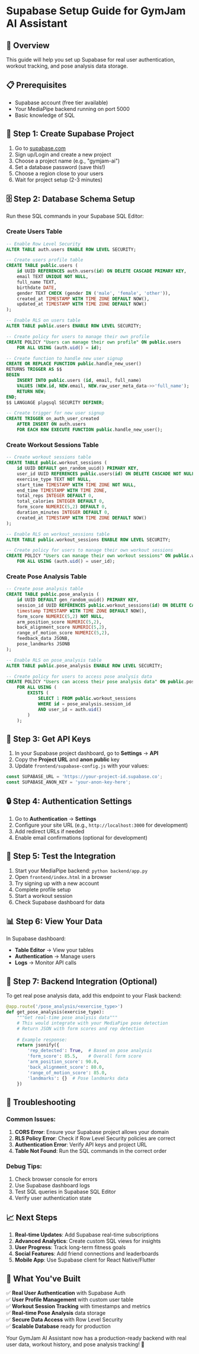 # Supabase Setup Guide for GymJam AI Assistant

## 🚀 Overview
This guide will help you set up Supabase for real user authentication, workout tracking, and pose analysis data storage.

## 📋 Prerequisites
- Supabase account (free tier available)
- Your MediaPipe backend running on port 5000
- Basic knowledge of SQL

## 🔧 Step 1: Create Supabase Project

1. Go to [supabase.com](https://supabase.com)
2. Sign up/Login and create a new project
3. Choose a project name (e.g., "gymjam-ai")
4. Set a database password (save this!)
5. Choose a region close to your users
6. Wait for project setup (2-3 minutes)

## 🗄️ Step 2: Database Schema Setup

Run these SQL commands in your Supabase SQL Editor:

### Create Users Table
```sql
-- Enable Row Level Security
ALTER TABLE auth.users ENABLE ROW LEVEL SECURITY;

-- Create users profile table
CREATE TABLE public.users (
    id UUID REFERENCES auth.users(id) ON DELETE CASCADE PRIMARY KEY,
    email TEXT UNIQUE NOT NULL,
    full_name TEXT,
    birthdate DATE,
    gender TEXT CHECK (gender IN ('male', 'female', 'other')),
    created_at TIMESTAMP WITH TIME ZONE DEFAULT NOW(),
    updated_at TIMESTAMP WITH TIME ZONE DEFAULT NOW()
);

-- Enable RLS on users table
ALTER TABLE public.users ENABLE ROW LEVEL SECURITY;

-- Create policy for users to manage their own profile
CREATE POLICY "Users can manage their own profile" ON public.users
    FOR ALL USING (auth.uid() = id);

-- Create function to handle new user signup
CREATE OR REPLACE FUNCTION public.handle_new_user()
RETURNS TRIGGER AS $$
BEGIN
    INSERT INTO public.users (id, email, full_name)
    VALUES (NEW.id, NEW.email, NEW.raw_user_meta_data->>'full_name');
    RETURN NEW;
END;
$$ LANGUAGE plpgsql SECURITY DEFINER;

-- Create trigger for new user signup
CREATE TRIGGER on_auth_user_created
    AFTER INSERT ON auth.users
    FOR EACH ROW EXECUTE FUNCTION public.handle_new_user();
```

### Create Workout Sessions Table
```sql
-- Create workout sessions table
CREATE TABLE public.workout_sessions (
    id UUID DEFAULT gen_random_uuid() PRIMARY KEY,
    user_id UUID REFERENCES public.users(id) ON DELETE CASCADE NOT NULL,
    exercise_type TEXT NOT NULL,
    start_time TIMESTAMP WITH TIME ZONE NOT NULL,
    end_time TIMESTAMP WITH TIME ZONE,
    total_reps INTEGER DEFAULT 0,
    total_calories INTEGER DEFAULT 0,
    form_score NUMERIC(5,2) DEFAULT 0,
    duration_minutes INTEGER DEFAULT 0,
    created_at TIMESTAMP WITH TIME ZONE DEFAULT NOW()
);

-- Enable RLS on workout_sessions table
ALTER TABLE public.workout_sessions ENABLE ROW LEVEL SECURITY;

-- Create policy for users to manage their own workout sessions
CREATE POLICY "Users can manage their own workout sessions" ON public.workout_sessions
    FOR ALL USING (auth.uid() = user_id);
```

### Create Pose Analysis Table
```sql
-- Create pose analysis table
CREATE TABLE public.pose_analysis (
    id UUID DEFAULT gen_random_uuid() PRIMARY KEY,
    session_id UUID REFERENCES public.workout_sessions(id) ON DELETE CASCADE NOT NULL,
    timestamp TIMESTAMP WITH TIME ZONE DEFAULT NOW(),
    form_score NUMERIC(5,2) NOT NULL,
    arm_position_score NUMERIC(5,2),
    back_alignment_score NUMERIC(5,2),
    range_of_motion_score NUMERIC(5,2),
    feedback_data JSONB,
    pose_landmarks JSONB
);

-- Enable RLS on pose_analysis table
ALTER TABLE public.pose_analysis ENABLE ROW LEVEL SECURITY;

-- Create policy for users to access pose analysis data
CREATE POLICY "Users can access their pose analysis data" ON public.pose_analysis
    FOR ALL USING (
        EXISTS (
            SELECT 1 FROM public.workout_sessions 
            WHERE id = pose_analysis.session_id 
            AND user_id = auth.uid()
        )
    );
```

## 🔑 Step 3: Get API Keys

1. In your Supabase project dashboard, go to **Settings** → **API**
2. Copy the **Project URL** and **anon public** key
3. Update `frontend/supabase-config.js` with your values:

```javascript
const SUPABASE_URL = 'https://your-project-id.supabase.co';
const SUPABASE_ANON_KEY = 'your-anon-key-here';
```

## 🔒 Step 4: Authentication Settings

1. Go to **Authentication** → **Settings**
2. Configure your site URL (e.g., `http://localhost:3000` for development)
3. Add redirect URLs if needed
4. Enable email confirmations (optional for development)

## 🧪 Step 5: Test the Integration

1. Start your MediaPipe backend: `python backend/app.py`
2. Open `frontend/index.html` in a browser
3. Try signing up with a new account
4. Complete profile setup
5. Start a workout session
6. Check Supabase dashboard for data

## 📊 Step 6: View Your Data

In Supabase dashboard:
- **Table Editor** → View your tables
- **Authentication** → Manage users
- **Logs** → Monitor API calls

## 🔧 Step 7: Backend Integration (Optional)

To get real pose analysis data, add this endpoint to your Flask backend:

```python
@app.route('/pose_analysis/<exercise_type>')
def get_pose_analysis(exercise_type):
    """Get real-time pose analysis data"""
    # This would integrate with your MediaPipe pose detection
    # Return JSON with form scores and rep detection
    
    # Example response:
    return jsonify({
        'rep_detected': True,  # Based on pose analysis
        'form_score': 85.5,    # Overall form score
        'arm_position_score': 90.0,
        'back_alignment_score': 80.0,
        'range_of_motion_score': 85.0,
        'landmarks': {}  # Pose landmarks data
    })
```

## 🚨 Troubleshooting

### Common Issues:

1. **CORS Error**: Ensure your Supabase project allows your domain
2. **RLS Policy Error**: Check if Row Level Security policies are correct
3. **Authentication Error**: Verify API keys and project URL
4. **Table Not Found**: Run the SQL commands in the correct order

### Debug Tips:

1. Check browser console for errors
2. Use Supabase dashboard logs
3. Test SQL queries in Supabase SQL Editor
4. Verify user authentication state

## 📈 Next Steps

1. **Real-time Updates**: Add Supabase real-time subscriptions
2. **Advanced Analytics**: Create custom SQL views for insights
3. **User Progress**: Track long-term fitness goals
4. **Social Features**: Add friend connections and leaderboards
5. **Mobile App**: Use Supabase client for React Native/Flutter

## 🎯 What You've Built

✅ **Real User Authentication** with Supabase Auth  
✅ **User Profile Management** with custom user table  
✅ **Workout Session Tracking** with timestamps and metrics  
✅ **Real-time Pose Analysis** data storage  
✅ **Secure Data Access** with Row Level Security  
✅ **Scalable Database** ready for production  

Your GymJam AI Assistant now has a production-ready backend with real user data, workout history, and pose analysis tracking! 🎉
